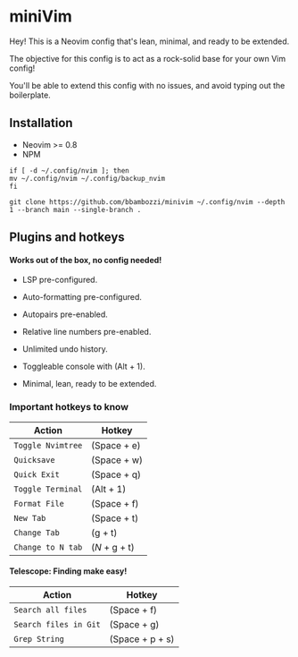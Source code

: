 # miniVim

Hey! This is a Neovim config that's lean, minimal, and ready to be extended.

The objective for this config is to act as a rock-solid base for your own Vim config!

You'll be able to extend this config with no issues, and avoid typing out the boilerplate.


## Installation

* Neovim >= 0.8
* NPM

```
if [ -d ~/.config/nvim ]; then
mv ~/.config/nvim ~/.config/backup_nvim
fi

git clone https://github.com/bbambozzi/minivim ~/.config/nvim --depth 1 --branch main --single-branch .
```

## Plugins and hotkeys

#### Works out of the box, no config needed!

- LSP pre-configured.

- Auto-formatting pre-configured.

- Autopairs pre-enabled.

- Relative line numbers pre-enabled.

- Unlimited undo history.

- Toggleable console with (Alt + 1).

- Minimal, lean, ready to be extended.

### Important hotkeys to know

| Action            | Hotkey        |
| ----------------- | ------------- |
| `Toggle Nvimtree` | (Space + e)   |
| `Quicksave`       | (Space + w)   |
| `Quick Exit`      | (Space + q)   |
| `Toggle Terminal` | (Alt + 1)     |
| `Format File`     | (Space + f)   |
| `New Tab`         | (Space + t)   |
| `Change Tab`      | (g + t)       |
| `Change to N tab` | (_N_ + g + t) |

#### Telescope: Finding make easy!

| Action                | Hotkey          |
| --------------------- | --------------- |
| `Search all files`    | (Space + f) |
| `Search files in Git` | (Space + g) |
| `Grep String `        | (Space + p + s) |

